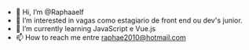 - 👋 Hi, I’m @Raphaaelf
- 👀 I’m interested in vagas como estagiario de front end ou dev's junior.
- 🌱 I’m currently learning JavaScript e Vue.js
- 📫 How to reach me entre raphae2010@hotmail.com

<!---
Raphaaelf/Raphaaelf is a ✨ special ✨ repository because its `README.md` (this file) appears on your GitHub profile.
You can click the Preview link to take a look at your changes.
--->
